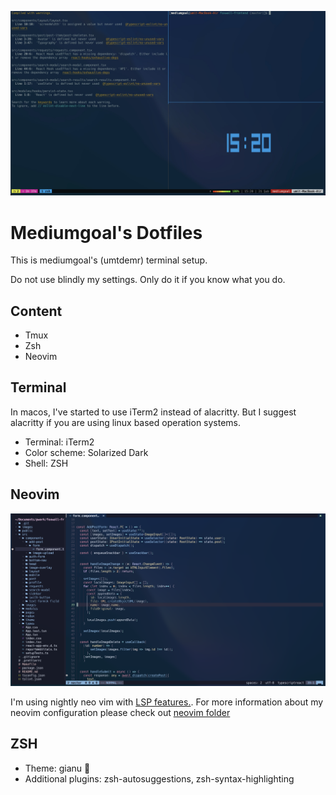 ![Terminal](./assets/terminal.jpeg)
# Mediumgoal's Dotfiles

This is mediumgoal's (umtdemr) terminal setup. 

Do not use blindly my settings. Only do it if you know what you do.


## Content

* Tmux
* Zsh
* Neovim

## Terminal

In macos, I've started to use iTerm2 instead of alacritty. But I suggest alacritty if you are using linux based operation systems.

* Terminal: iTerm2
* Color scheme: Solarized Dark
* Shell: ZSH

## Neovim

![Neovim preview](./assets/neovim.png)

I'm using nightly neo vim with [LSP features.](https://github.com/neovim/nvim-lspconfig). For more information about my neovim configuration please check out [neovim folder](https://github.com/umtdemr/Dotfiles/tree/master/.config/nvim)


## ZSH

* Theme: gianu 🤟
* Additional plugins: zsh-autosuggestions, zsh-syntax-highlighting
